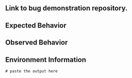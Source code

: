 <!--Please use the template provided below when reporting bugs:-->
## Link to bug demonstration repository.
<!--
A demo repository will show the combination of module versions being used,
command-lines and configurations.  NYC is very complex, it is difficult or
even impossible to triage most bugs without this information.

If you cannot share a link to your repository (maybe it's private) then you must
create a basic `nyc-bug-demo` repository and link to that please.
-->

## Expected Behavior

## Observed Behavior

## Environment Information
<!--
run the following script: npx envinfo --preset nyc

OR:
npm i -g envinfo || yarn global add envinfo
envinfo --preset nyc
-->
```
# paste the output here

```
